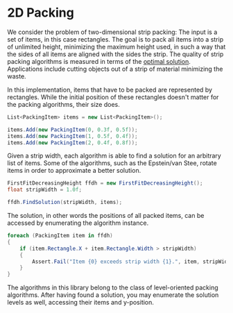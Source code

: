 2D Packing
==========

We consider the problem of two-dimensional strip packing: The input is a set
of items, in this case rectangles. The goal is to pack all items into a strip
of unlimited height, minimizing the maximum height used, in such a way that
the sides of all items are aligned with the sides the strip. The quality of
strip packing algorithms is measured in terms of the
[optimal solution](http://en.wikipedia.org/wiki/Approximation_algorithms#Performance_guarantees).
Applications include cutting objects out of a strip of material minimizing the
waste.

In this implementation, items that have to be packed are represented by
rectangles. While the initial position of these rectangles doesn't 
matter for the packing algorithms, their size does.

```csharp
List<PackingItem> items = new List<PackingItem>();

items.Add(new PackingItem(0, 0.3f, 0.5f));
items.Add(new PackingItem(1, 0.5f, 0.4f));
items.Add(new PackingItem(2, 0.4f, 0.8f));
```

Given a strip width, each algorithm is able to find a solution for an
arbitrary list of items. Some of the algorithms, such as the Epstein/van Stee,
rotate items in order to approximate a better solution.

```csharp
FirstFitDecreasingHeight ffdh = new FirstFitDecreasingHeight();
float stripWidth = 1.0f;

ffdh.FindSolution(stripWidth, items);
```

The solution, in other words the positions of all packed items, can be
accessed by enumerating the algorithm instance.

```csharp
foreach (PackingItem item in ffdh)
{
    if (item.Rectangle.X + item.Rectangle.Width > stripWidth)
    {
        Assert.Fail("Item {0} exceeds strip width {1}.", item, stripWidth);
    }
}
```

The algorithms in this library belong to the class of level-oriented
packing algorithms. After having found a solution, you may enumerate the
solution levels as well, accessing their items and y-position.

